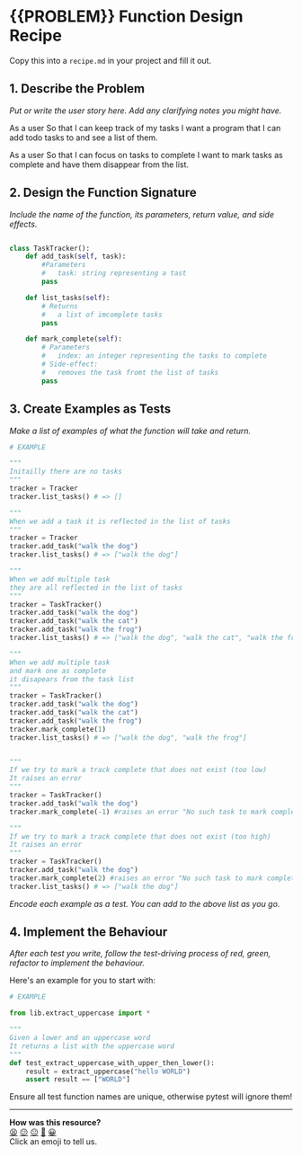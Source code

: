 # {{PROBLEM}} Function Design Recipe

Copy this into a `recipe.md` in your project and fill it out.

## 1. Describe the Problem

_Put or write the user story here. Add any clarifying notes you might have._

As a user
So that I can keep track of my tasks
I want a program that I can add todo tasks to and see a list of them.

As a user
So that I can focus on tasks to complete
I want to mark tasks as complete and have them disappear from the list.

## 2. Design the Function Signature

_Include the name of the function, its parameters, return value, and side effects._

```python

class TaskTracker():
    def add_task(self, task):
        #Parameters
        #   task: string representing a tast
        pass

    def list_tasks(self):
        # Returns
        #   a list of imcomplete tasks
        pass

    def mark_complete(self):
        # Parameters
        #   index: an integer representing the tasks to complete
        # Side-effect:
        #   removes the task fromt the list of tasks 
        pass


```

## 3. Create Examples as Tests

_Make a list of examples of what the function will take and return._

```python
# EXAMPLE

"""
Initailly there are no tasks
"""
tracker = Tracker
tracker.list_tasks() # => []

"""
When we add a task it is reflected in the list of tasks
"""
tracker = Tracker
tracker.add_task("walk the dog")
tracker.list_tasks() # => ["walk the dog"]

"""
When we add multiple task 
they are all reflected in the list of tasks
"""
tracker = TaskTracker()
tracker.add_task("walk the dog")
tracker.add_task("walk the cat")
tracker.add_task("walk the frog")
tracker.list_tasks() # => ["walk the dog", "walk the cat", "walk the frog"]

"""
When we add multiple task 
and mark one as complete
it disapears from the task list 
"""
tracker = TaskTracker()
tracker.add_task("walk the dog")
tracker.add_task("walk the cat")
tracker.add_task("walk the frog")
tracker.mark_complete(1)
tracker.list_tasks() # => ["walk the dog", "walk the frog"]


"""
If we try to mark a track complete that does not exist (too low)
It raises an error
"""
tracker = TaskTracker()
tracker.add_task("walk the dog")
tracker.mark_complete(-1) #raises an error "No such task to mark complete"

"""
If we try to mark a track complete that does not exist (too high)
It raises an error
"""
tracker = TaskTracker()
tracker.add_task("walk the dog")
tracker.mark_complete(2) #raises an error "No such task to mark complete"
tracker.list_tasks() # => ["walk the dog"]

```

_Encode each example as a test. You can add to the above list as you go._

## 4. Implement the Behaviour

_After each test you write, follow the test-driving process of red, green, refactor to implement the behaviour._

Here's an example for you to start with:

```python
# EXAMPLE

from lib.extract_uppercase import *

"""
Given a lower and an uppercase word
It returns a list with the uppercase word
"""
def test_extract_uppercase_with_upper_then_lower():
    result = extract_uppercase("hello WORLD")
    assert result == ["WORLD"]

```

Ensure all test function names are unique, otherwise pytest will ignore them!


<!-- BEGIN GENERATED SECTION DO NOT EDIT -->

---

**How was this resource?**  
[😫](https://airtable.com/shrUJ3t7KLMqVRFKR?prefill_Repository=makersacademy%2Fgolden-square-in-python&prefill_File=resources%2Fsingle_function_recipe_template.md&prefill_Sentiment=😫) [😕](https://airtable.com/shrUJ3t7KLMqVRFKR?prefill_Repository=makersacademy%2Fgolden-square-in-python&prefill_File=resources%2Fsingle_function_recipe_template.md&prefill_Sentiment=😕) [😐](https://airtable.com/shrUJ3t7KLMqVRFKR?prefill_Repository=makersacademy%2Fgolden-square-in-python&prefill_File=resources%2Fsingle_function_recipe_template.md&prefill_Sentiment=😐) [🙂](https://airtable.com/shrUJ3t7KLMqVRFKR?prefill_Repository=makersacademy%2Fgolden-square-in-python&prefill_File=resources%2Fsingle_function_recipe_template.md&prefill_Sentiment=🙂) [😀](https://airtable.com/shrUJ3t7KLMqVRFKR?prefill_Repository=makersacademy%2Fgolden-square-in-python&prefill_File=resources%2Fsingle_function_recipe_template.md&prefill_Sentiment=😀)  
Click an emoji to tell us.

<!-- END GENERATED SECTION DO NOT EDIT -->
